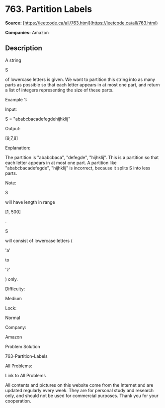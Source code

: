 # 763. Partition Labels

**Source:** [https://leetcode.ca/all/763.html](https://leetcode.ca/all/763.html)

**Companies:** Amazon

## Description

A string

S

of lowercase letters is given. We want to partition this string into
        as many parts as possible so that each letter appears in at most one part, and return a list
        of integers representing the size of these parts.

Example 1:

Input:

S = "ababcbacadefegdehijhklij"

Output:

[9,7,8]

Explanation:

The partition is "ababcbaca", "defegde", "hijhklij".
This is a partition so that each letter appears in at most one part.
A partition like "ababcbacadefegde", "hijhklij" is incorrect, because it splits S into less parts.

Note:

S

will have length in range

[1, 500]

.

S

will consist of lowercase letters (

'a'

to

'z'

)
            only.

Difficulty:

Medium

Lock:

Normal

Company:

Amazon

Problem Solution

763-Partition-Labels

All Problems:

Link to All Problems

All contents and pictures on this website come from the Internet and are updated regularly every week. They are for personal study and research only, and should not be used for commercial purposes. Thank you for your cooperation.

